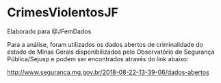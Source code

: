 # CrimesViolentosJF

Elaborado para @JFemDados

Para a análise, foram utilizados os dados abertos de criminalidade do estado de Minas Gerais disponibilizados pelo Observatório de Segurança Pública/Sejusp e podem ser encontrados através do link abaixo:

http://www.seguranca.mg.gov.br/2018-08-22-13-39-06/dados-abertos
